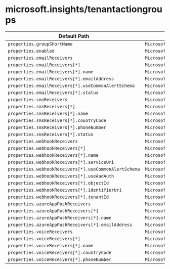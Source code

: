 # microsoft.insights/tenantactiongroups

| Default Path | Alias |
|---|---|
| `properties.groupShortName` | `Microsoft.Insights/tenantActionGroups/groupShortName` |
| `properties.enabled` | `Microsoft.Insights/tenantActionGroups/enabled` |
| `properties.emailReceivers` | `Microsoft.Insights/tenantActionGroups/emailReceivers` |
| `properties.emailReceivers[*]` | `Microsoft.Insights/tenantActionGroups/emailReceivers[*]` |
| `properties.emailReceivers[*].name` | `Microsoft.Insights/tenantActionGroups/emailReceivers[*].name` |
| `properties.emailReceivers[*].emailAddress` | `Microsoft.Insights/tenantActionGroups/emailReceivers[*].emailAddress` |
| `properties.emailReceivers[*].useCommonAlertSchema` | `Microsoft.Insights/tenantActionGroups/emailReceivers[*].useCommonAlertSchema` |
| `properties.emailReceivers[*].status` | `Microsoft.Insights/tenantActionGroups/emailReceivers[*].status` |
| `properties.smsReceivers` | `Microsoft.Insights/tenantActionGroups/smsReceivers` |
| `properties.smsReceivers[*]` | `Microsoft.Insights/tenantActionGroups/smsReceivers[*]` |
| `properties.smsReceivers[*].name` | `Microsoft.Insights/tenantActionGroups/smsReceivers[*].name` |
| `properties.smsReceivers[*].countryCode` | `Microsoft.Insights/tenantActionGroups/smsReceivers[*].countryCode` |
| `properties.smsReceivers[*].phoneNumber` | `Microsoft.Insights/tenantActionGroups/smsReceivers[*].phoneNumber` |
| `properties.smsReceivers[*].status` | `Microsoft.Insights/tenantActionGroups/smsReceivers[*].status` |
| `properties.webhookReceivers` | `Microsoft.Insights/tenantActionGroups/webhookReceivers` |
| `properties.webhookReceivers[*]` | `Microsoft.Insights/tenantActionGroups/webhookReceivers[*]` |
| `properties.webhookReceivers[*].name` | `Microsoft.Insights/tenantActionGroups/webhookReceivers[*].name` |
| `properties.webhookReceivers[*].serviceUri` | `Microsoft.Insights/tenantActionGroups/webhookReceivers[*].serviceUri` |
| `properties.webhookReceivers[*].useCommonAlertSchema` | `Microsoft.Insights/tenantActionGroups/webhookReceivers[*].useCommonAlertSchema` |
| `properties.webhookReceivers[*].useAadAuth` | `Microsoft.Insights/tenantActionGroups/webhookReceivers[*].useAadAuth` |
| `properties.webhookReceivers[*].objectId` | `Microsoft.Insights/tenantActionGroups/webhookReceivers[*].objectId` |
| `properties.webhookReceivers[*].identifierUri` | `Microsoft.Insights/tenantActionGroups/webhookReceivers[*].identifierUri` |
| `properties.webhookReceivers[*].tenantId` | `Microsoft.Insights/tenantActionGroups/webhookReceivers[*].tenantId` |
| `properties.azureAppPushReceivers` | `Microsoft.Insights/tenantActionGroups/azureAppPushReceivers` |
| `properties.azureAppPushReceivers[*]` | `Microsoft.Insights/tenantActionGroups/azureAppPushReceivers[*]` |
| `properties.azureAppPushReceivers[*].name` | `Microsoft.Insights/tenantActionGroups/azureAppPushReceivers[*].name` |
| `properties.azureAppPushReceivers[*].emailAddress` | `Microsoft.Insights/tenantActionGroups/azureAppPushReceivers[*].emailAddress` |
| `properties.voiceReceivers` | `Microsoft.Insights/tenantActionGroups/voiceReceivers` |
| `properties.voiceReceivers[*]` | `Microsoft.Insights/tenantActionGroups/voiceReceivers[*]` |
| `properties.voiceReceivers[*].name` | `Microsoft.Insights/tenantActionGroups/voiceReceivers[*].name` |
| `properties.voiceReceivers[*].countryCode` | `Microsoft.Insights/tenantActionGroups/voiceReceivers[*].countryCode` |
| `properties.voiceReceivers[*].phoneNumber` | `Microsoft.Insights/tenantActionGroups/voiceReceivers[*].phoneNumber` |

